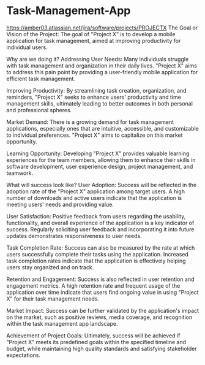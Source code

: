 # Task-Management-App
https://amber03.atlassian.net/jira/software/projects/PROJECTX
The Goal or Vision of the Project:
The goal of "Project X" is to develop a mobile application for task management, aimed at improving productivity for individual users.

Why are we doing it?
Addressing User Needs: Many individuals struggle with task management and organization in their daily lives. "Project X" aims to address this pain point by providing a user-friendly mobile application for efficient task management.

Improving Productivity: By streamlining task creation, organization, and reminders, "Project X" seeks to enhance users' productivity and time management skills, ultimately leading to better outcomes in both personal and professional spheres.

Market Demand: There is a growing demand for task management applications, especially ones that are intuitive, accessible, and customizable to individual preferences. "Project X" aims to capitalize on this market opportunity.

Learning Opportunity: Developing "Project X" provides valuable learning experiences for the team members, allowing them to enhance their skills in software development, user experience design, project management, and teamwork.

What will success look like?
User Adoption: Success will be reflected in the adoption rate of the "Project X" application among target users. A high number of downloads and active users indicate that the application is meeting users' needs and providing value.

User Satisfaction: Positive feedback from users regarding the usability, functionality, and overall experience of the application is a key indicator of success. Regularly soliciting user feedback and incorporating it into future updates demonstrates responsiveness to user needs.

Task Completion Rate: Success can also be measured by the rate at which users successfully complete their tasks using the application. Increased task completion rates indicate that the application is effectively helping users stay organized and on track.

Retention and Engagement: Success is also reflected in user retention and engagement metrics. A high retention rate and frequent usage of the application over time indicate that users find ongoing value in using "Project X" for their task management needs.

Market Impact: Success can be further validated by the application's impact on the market, such as positive reviews, media coverage, and recognition within the task management app landscape.

Achievement of Project Goals: Ultimately, success will be achieved if "Project X" meets its predefined goals within the specified timeline and budget, while maintaining high quality standards and satisfying stakeholder expectations.
